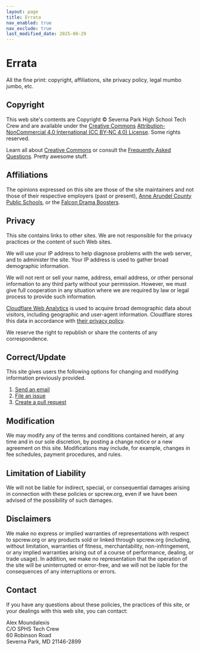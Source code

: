 ```yaml
---
layout: page
title: Errata
nav_enabled: true
nav_exclude: true
last_modified_date: 2025-08-29
---
```


# Errata

All the fine print: copyright, affiliations, site privacy policy, legal mumbo jumbo, etc.

## Copyright

This web site's contents are Copyright &copy; Severna Park High School Tech Crew and are available under the [Creative Commons](https://creativecommons.org/) [Attribution-NonCommercial 4.0 International (CC BY-NC 4.0) License](https://creativecommons.org/licenses/by-nc/4.0/). Some rights reserved.

Learn all about [Creative Commons](https://creativecommons.org/about/) or consult the [Frequently Asked Questions](https://creativecommons.org/faq/). Pretty awesome stuff.

## Affiliations

The opinions expressed on this site are those of the site maintainers and not those of their respective employers (past or present), [Anne Arundel County Public Schools](https://www.aacps.org), or the [Falcon Drama Boosters](https://sphsdrama.membershiptoolkit.com/our_board).

## Privacy

This site contains links to other sites. We are not responsible for the privacy practices or the content of such Web sites.

We will use your IP address to help diagnose problems with the web server, and to administer the site. Your IP address is used to gather broad demographic information.

We will not rent or sell your name, address, email address, or other personal information to any third party without your permission. However, we must give full cooperation in any situation where we are required by law or legal process to provide such information.

[Cloudflare Web Analytics](https://www.cloudflare.com/web-analytics/) is used to acquire broad demographic data about visitors, including geographic and user-agent information. Cloudflare stores this data in accordance with [their privacy policy](https://www.cloudflare.com/privacypolicy/).

We reserve the right to republish or share the contents of any correspondence.

## Correct/Update ##

This site gives users the following options for changing and modifying information previously provided. 

1. [Send an email](mailto:webguru@spcrew.org)
2. [File an issue](https://github.com/technmsg/spcrew.org/issues/new)
3. [Create a pull request](https://github.com/technmsg/spcrew.org/compare)

## Modification

We may modify any of the terms and conditions contained herein, at any time and in our sole discretion, by posting a change notice or a new agreement on this site. Modifications may include, for example, changes in fee schedules, payment procedures, and rules.

## Limitation of Liability

We will not be liable for indirect, special, or consequential damages arising in connection with these policies or spcrew.org, even if we have been advised of the possibility of such damages.

## Disclaimers

We make no express or implied warranties of representations with respect to spcrew.org or any products sold or linked through spcrew.org (including, without limitation, warranties of fitness, merchantability, non-infringement, or any implied warranties arising out of a course of performance, dealing, or trade usage). In addition, we make no representation that the operation of the site will be uninterrupted or error-free, and we will not be liable for the consequences of any interruptions or errors.

## Contact

If you have any questions about these policies, the practices of this site, or your dealings with this web site, you can contact:

Alex Moundalexis  
C/O SPHS Tech Crew  
60 Robinson Road  
Severna Park, MD 21146-2899

